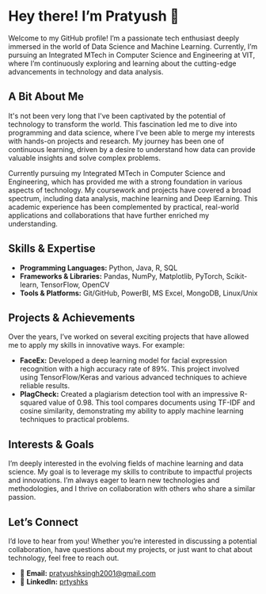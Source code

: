 # Hey there! I’m Pratyush 👋

Welcome to my GitHub profile! I’m a passionate tech enthusiast deeply immersed in the world of Data Science and Machine Learning. Currently, I’m pursuing an Integrated MTech in Computer Science and Engineering at VIT, where I’m continuously exploring and learning about the cutting-edge advancements in technology and data analysis.

## A Bit About Me

It's not been very long that I've been captivated by the potential of technology to transform the world. This fascination led me to dive into programming and data science, where I’ve been able to merge my interests with hands-on projects and research. My journey has been one of continuous learning, driven by a desire to understand how data can provide valuable insights and solve complex problems.

Currently pursuing my Integrated MTech in Computer Science and Engineering, which has provided me with a strong foundation in various aspects of technology. My coursework and projects have covered a broad spectrum, including data analysis, machine learning and Deep lEarning. This academic experience has been complemented by practical, real-world applications and collaborations that have further enriched my understanding.

## Skills & Expertise

- **Programming Languages:** Python, Java, R, SQL
- **Frameworks & Libraries:** Pandas, NumPy, Matplotlib, PyTorch, Scikit-learn, TensorFlow, OpenCV
- **Tools & Platforms:** Git/GitHub, PowerBI, MS Excel, MongoDB, Linux/Unix

## Projects & Achievements

Over the years, I’ve worked on several exciting projects that have allowed me to apply my skills in innovative ways. For example:

- **FaceEx:** Developed a deep learning model for facial expression recognition with a high accuracy rate of 89%. This project involved using TensorFlow/Keras and various advanced techniques to achieve reliable results.
- **PlagCheck:** Created a plagiarism detection tool with an impressive R-squared value of 0.98. This tool compares documents using TF-IDF and cosine similarity, demonstrating my ability to apply machine learning techniques to practical problems.

## Interests & Goals

I’m deeply interested in the evolving fields of machine learning and data science. My goal is to leverage my skills to contribute to impactful projects and innovations. I’m always eager to learn new technologies and methodologies, and I thrive on collaboration with others who share a similar passion.

## Let’s Connect

I’d love to hear from you! Whether you’re interested in discussing a potential collaboration, have questions about my projects, or just want to chat about technology, feel free to reach out.

- 📧 **Email:** [pratyushksingh2001@gmail.com](mailto:pratyushksingh2001@gmail.com)
- 🔗 **LinkedIn:** [prtyshks](https://www.linkedin.com/in/prtyshks/)
